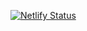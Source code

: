 [![Netlify Status](https://api.netlify.com/api/v1/badges/1950a083-663c-4223-a7ff-5cfb6dbad306/deploy-status)](https://app.netlify.com/sites/affectionate-jepsen-53cfc0/deploys)
